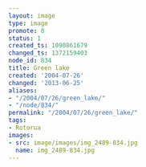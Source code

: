 ```yaml
---
layout: image
type: image
promote: 0
status: 1
created_ts: 1090861679
changed_ts: 1372159403
node_id: 834
title: Green lake
created: '2004-07-26'
changed: '2013-06-25'
aliases:
- "/2004/07/26/green_lake/"
- "/node/834/"
permalink: "/2004/07/26/green_lake/"
tags:
- Rotorua
images:
- src: image/images/img_2489-834.jpg
  name: img_2489-834.jpg
---
```


